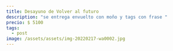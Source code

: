 ```yaml
---
title: Desayuno de Volver al futuro
description: "se entrega envuelto con moño y tags con frase "
precio: $ 5100
tags:
  - post
image: /assets/assets/img-20220217-wa0002.jpg
---
```

